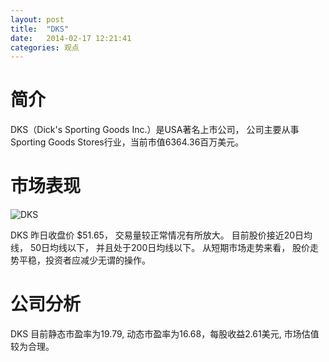 ```yaml
---
layout: post
title:  "DKS"
date:   2014-02-17 12:21:41
categories: 观点
---
```


# 简介
DKS（Dick's Sporting Goods Inc.）是USA著名上市公司，
公司主要从事Sporting Goods Stores行业，当前市值6364.36百万美元。

# 市场表现

![DKS](http://finviz.com/chart.ashx?t=DKS&ty=c&ta=1&p=d&s=l)

DKS 昨日收盘价 $51.65，
交易量较正常情况有所放大。
目前股价接近20日均线，
50日均线以下，
并且处于200日均线以下。
从短期市场走势来看，
股价走势平稳，投资者应减少无谓的操作。

# 公司分析
DKS 目前静态市盈率为19.79, 动态市盈率为16.68，每股收益2.61美元,
市场估值较为合理。
